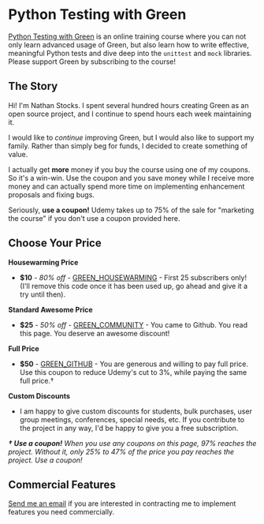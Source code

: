 Python Testing with Green
=========================

[Python Testing with Green](https://www.udemy.com/python-testing-with-green/?couponCode=GREEN_GITHUB)
is an online training course where you can not only learn advanced usage of
Green, but also learn how to write effective, meaningful Python tests and dive
deep into the `unittest` and `mock` libraries.  Please support Green by
subscribing to the course!

The Story
---------

Hi! I'm Nathan Stocks.  I spent several hundred hours creating Green as an open
source project, and I continue to spend hours each week maintaining it.

I would like to _continue_ improving Green, but I would also like to support my
family.  Rather than simply beg for funds, I decided to create something of
value.

I actually get **more** money if you buy the course using one of my coupons.  So
it's a win-win.  Use the coupon and you save money while I receive more money
and can actually spend more time on implementing enhancement proposals and
fixing bugs.

Seriously, **use a coupon!**  Udemy takes up to 75% of the sale for "marketing
the course" if you don't use a coupon provided here.

Choose Your Price
--------------------

**Housewarming Price**
- **$10** - _80% off_ - [GREEN_HOUSEWARMING](https://www.udemy.com/python-testing-with-green/?couponCode=GREEN_HOUSEWARMING) - First 25 subscribers only!  (I'll remove this code once it has been used up, go ahead and give it a try until then).

**Standard Awesome Price**
- **$25** - _50% off_ - [GREEN_COMMUNITY](https://www.udemy.com/python-testing-with-green/?couponCode=GREEN_COMMUNITY) - You came to Github.  You read this page.  You deserve an awesome discount!

**Full Price**
- **$50** - [GREEN_GITHUB](https://www.udemy.com/python-testing-with-green/?couponCode=GREEN_GITHUB) - You are generous and willing to pay full price.  Use this coupon to reduce Udemy's cut to 3%, while paying the same full price.†

**Custom Discounts**
- I am happy to give custom discounts for students, bulk purchases, user group
meetings, conferences, special needs, etc.  If you contribute to the project in
any way, I'd be happy to give you a free subscription.

_**† Use a coupon!**  When you use any coupons on this page, 97% reaches the project.
Without it, only 25% to 47% of the price you pay reaches the project.  Use a
coupon!_

Commercial Features
-------------------

[Send me an email](mailto:nathan.stocks@gmail.com) if you are interested in
contracting me to implement features you need commercially.
